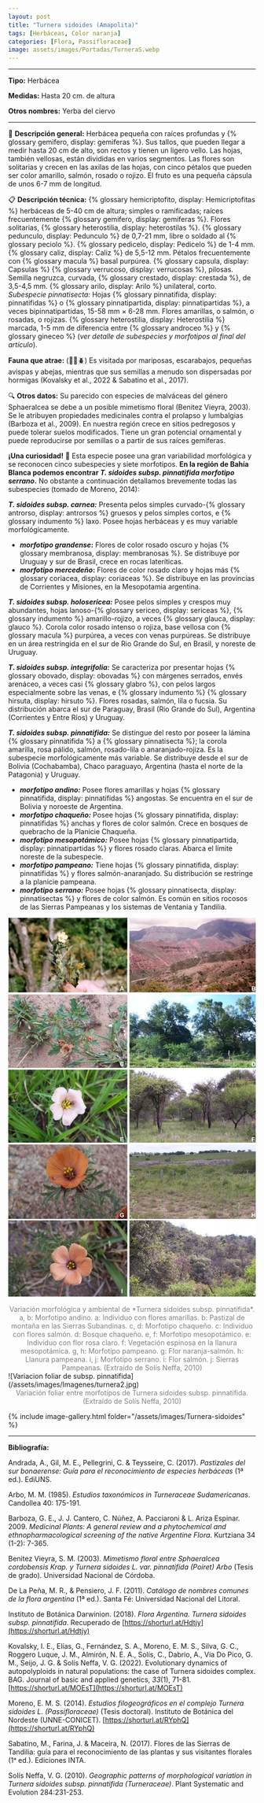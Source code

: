 ```yaml
---
layout: post
title: "Turnera sidoides (Amapolita)"
tags: [Herbáceas, Color naranja]
categories: [Flora, Passifloraceae]
image: assets/images/Portadas/TurneraS.webp
---
```


***

**Tipo:** Herbácea

**Medidas:** Hasta 20 cm. de altura

**Otros nombres:** Yerba del ciervo

***

🌱 **Descripción general:** Herbácea pequeña con raíces profundas y {% glossary gemifero, display: gemiferas %}. Sus tallos, que pueden llegar a medir hasta 20 cm de alto, son rectos y tienen un ligero vello. Las hojas, también vellosas, están divididas en varios segmentos. Las flores son solitarias y crecen en las axilas de las hojas, con cinco pétalos que pueden ser color amarillo, salmón, rosado o rojizo. El fruto es una pequeña cápsula de unos 6-7 mm de longitud.

📋 **Descripción técnica:** {% glossary hemicriptofito, display: Hemicriptofitas %} herbáceas de 5-40 cm de altura; simples o ramificadas; raíces frecuentemente {% glossary gemifero, display: gemiferas %}. Flores solitarias, {% glossary heterostilia, display: heterostilas %}. {% glossary pedunculo, display: Pedunculo %} de 0,7-21 mm, libre o soldado al {% glossary peciolo %}. {% glossary pedicelo, display: Pedicelo %} de 1-4 mm. {% glossary caliz, display: Caliz %} de 5,5-12 mm. Pétalos frecuentemente con {% glossary macula %} basal purpúrea. {% glossary capsula, display: Capsulas %} {% glossary verrucoso, display: verrucosas %}, pilosas. Semilla negruzca, curvada, {% glossary crestado, display: crestada %}, de 3,5-4,5 mm. {% glossary arilo, display: Arilo %} unilateral, corto.
*Subespecie pinnatisecta:* Hojas {% glossary pinnatifida, display: pinnatifidas %} o {% glossary pinnatipartida, display: pinnatipartidas %}, a veces bipinnatipartidas, 15-58 mm × 6-28 mm. Flores amarillas, o salmón, o rosadas, o rojizas. {% glossary heterostilia, display: Heterostilia %} marcada, 1-5 mm de diferencia entre {% glossary androceo %} y {% glossary gineceo %} (*ver detalle de subespecies y morfotipos al final del artículo*).

**Fauna que atrae:** (🦋🐝🪲) Es visitada por mariposas, escarabajos, pequeñas avispas y abejas, mientras que sus semillas a menudo son dispersadas por hormigas (Kovalsky et al., 2022 & Sabatino et al., 2017).

🔍 **Otros datos:** Su parecido con especies de malváceas del género Sphaeralcea se debe a un posible mimetismo floral (Benitez Vieyra, 2003). Se le atribuyen propiedades medicinales contra el prolapso y lumbalgias (Barboza et al., 2009). En nuestra región crece en sitios pedregosos y puede tolerar suelos modificados. Tiene un gran potencial ornamental y puede reproducirse por semillas o a partir de sus raíces gemíferas.

**¡Una curiosidad!** 👀 Esta especie posee una gran variabilidad morfológica y se reconocen cinco subespecies y siete morfotipos. **En la región de Bahía Blanca podemos encontrar *T. sidoides subsp. pinnatifida morfotipo serrano*.** No obstante a continuación detallamos brevemente todas las subespecies (tomado de Moreno, 2014):

***T. sidoides subsp. carnea:*** Presenta pelos simples curvado-{% glossary antrorso, display: antrorsos %} gruesos y pelos simples cortos, e {% glossary indumento %} laxo. Posee hojas herbáceas y es muy variable morfológicamente.

- ***morfotipo grandense*:** Flores de color rosado oscuro y hojas {% glossary membranosa, display: membranosas %}. Se distribuye por Uruguay y sur de Brasil, crece en rocas lateríticas.
- ***morfotipo mercedeño*:** Flores de color rosado claro y hojas más {% glossary coriacea, display: coriaceas %}. Se distribuye en las provincias de Corrientes y Misiones, en la Mesopotamia argentina.

***T. sidoides subsp. holosericea:*** Posee pelos simples y crespos muy abundantes, hojas lanoso-{% glossary sericeo, display: sericeas %}, {% glossary indumento %} amarillo-rojizo, a veces {% glossary glauca, display: glauco %}. Corola color rosado intenso o rojiza, base vellosa con {% glossary macula %} purpúrea, a veces con venas purpúreas. Se distribuye en un área restringida en el sur de Rio Grande do Sul, en Brasil, y noreste de Uruguay.

***T. sidoides subsp. integrifolia:*** Se caracteriza por presentar hojas {% glossary obovado, display: obovadas %} con márgenes serrados, envés arenáceo, a veces casi {% glossary glabro %}, con pelos largos especialmente sobre las venas, e {% glossary indumento %} {% glossary hirsuta, display: hirsuto %}. Flores rosadas, salmón, lila o fucsia. Su distribución abarca el sur de Paraguay, Brasil (Rio Grande do Sul), Argentina (Corrientes y Entre Ríos) y Uruguay.

***T. sidoides subsp. pinnatifida:*** Se distingue del resto por poseer la lámina {% glossary pinnatifida %} a {% glossary pinnatisecta %}; la corola amarilla, rosa pálido, salmón, rosado-lila o anaranjado-rojiza. Es la subespecie morfológicamente más variable. Se distribuye desde el sur de Bolivia (Cochabamba), Chaco paraguayo, Argentina (hasta el norte de la Patagonia) y Uruguay.

- ***morfotipo andino:*** Posee flores amarillas y hojas {% glossary pinnatifida, display: pinnatifidas %} angostas. Se encuentra en el sur de Bolivia y noroeste de Argentina.
- ***morfotipo chaqueño:*** Posee hojas {% glossary pinnatifida, display: pinnatifidas %} anchas y flores de color salmón. Crece en bosques de quebracho de la Planicie Chaqueña.
- ***morfotipo mesopotámico:*** Posee hojas {% glossary pinnatipartida, display: pinnatipartidas %} y flores rosado claras. Abarca el límite noreste de la subespecie.
- ***morfotipo pampeano:*** Tiene hojas {% glossary pinnatifida, display: pinnatifidas %} y flores salmón-anaranjado. Su distribución se restringe a la planicie pampeana.
- ***morfotipo serrano:*** Posee hojas {% glossary pinnatisecta, display: pinnatisectas %} y flores de color salmón. Es común en sitios rocosos de las Sierras Pampeanas y los sistemas de Ventania y Tandilia.

![Variacion morfologica de subsp. pinnatifida](/assets/images/Imagenes/turnera1.jpg)

<center><font color="grey">Variación morfológica y ambiental de *Turnera sidoides subsp. pinnatifida*.
a, b: Morfotipo andino. a: Individuo con flores amarillas. b: Pastizal de montaña en las Sierras Subandinas.
c, d: Morfotipo chaqueño. c: Individuo con flores salmón. d: Bosque chaqueño.
e, f: Morfotipo mesopotámico. e: Individuo con flor rosa claro. f: Vegetación espinosa en la llanura mesopotámica.
g, h: Morfotipo pampeano. g: Flor naranja-salmón. h: Llanura pampeana.
i, j: Morfotipo serrano. i: Flor salmón. j: Sierras Pampeanas.
(Extraído de Solís Neffa, 2010)</font></center>
![Variacion foliar de subsp. pinnatifida](/assets/images/Imagenes/turnera2.jpg)

<center><font color="grey">Variación foliar entre morfotipos de Turnera sidoides subsp. pinnatifida.
(Extraído de Solís Neffa, 2010)</font></center>



 {% include image-gallery.html folder="/assets/images/Turnera-sidoides" %}

***

**Bibliografía:**

Andrada, A., Gil, M. E., Pellegrini, C. & Teysseire, C. (2017). *Pastizales del sur bonaerense: Guía para el reconocimiento de especies herbáceas* (1ª ed.). EdiUNS.

Arbo, M. M. (1985). *Estudios taxonómicos in Turneraceae Sudamericanas*. Candollea 40: 175-191.

Barboza, G. E., J. J. Cantero, C. Núñez, A. Pacciaroni & L. Ariza Espinar. 2009. *Medicinal Plants: A general review and a phytochemical and ethnopharmacological screening of the native Argentine Flora*. Kurtziana 34 (1-2): 7-365.

Benitez Vieyra, S. M. (2003). *Mimetismo floral entre Sphaeralcea cordobensis Krap. y Turnera sidoides L. var. pinnatifida (Poiret) Arbo* (Tesis de grado). Universidad Nacional de Córdoba.

De La Peña, M. R., & Pensiero, J. F. (2011). *Catálogo de nombres comunes de la flora argentina* (1ª ed.). Santa Fé: Universidad Nacional del Litoral.

Instituto de Botánica Darwinion. (2018). *Flora Argentina. Turnera sidoides subsp. pinnatifida*. Recuperado de [https://shorturl.at/Hdtjy](https://shorturl.at/Hdtjy)

Kovalsky, I. E., Elías, G., Fernández, S. A., Moreno, E. M. S., Silva, G. C., Roggero Luque, J. M., Almirón, N. E. A., Solís, C., Dabrio, A., Via Do Pico, G. M., Seijo, J. G. & Solís Neffa, V. G. (2022). Evolutionary dynamics of autopolyploids in natural populations: the case of Turnera sidoides complex. BAG. Journal of basic and applied genetics, *33*(1), 71-81. 
[https://shorturl.at/MOEsT](https://shorturl.at/MOEsT)

Moreno, E. M. S. (2014). *Estudios filogeográficos en el complejo Turnera sidoides L. (Passifloraceae)* (Tesis doctoral). Instituto de Botánica del Nordeste (UNNE-CONICET).
[https://shorturl.at/RYphQ](https://shorturl.at/RYphQ)

Sabatino, M., Farina, J. & Maceira, N. (2017). Flores de las Sierras de Tandilia: guía para el reconocimiento de las plantas y sus visitantes florales (1ᵃ ed.). Ediciones INTA.

Solís Neffa, V. G. (2010). *Geographic patterns of morphological variation in Turnera sidoides subsp. pinnatifida (Turneraceae)*. Plant Systematic and Evolution 284:231-253.